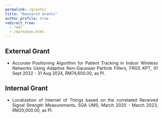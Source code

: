 ```yaml
---
permalink: /grants/
title: "Research Grants"
author_profile: true
redirect_from: 
  - /md/
  - /markdown.html
---
```



## External Grant
* <p align="justify"> Accurate Positioning Algorithm for Patient Tracking in Indoor Wireless Networks Using Adaptive Non-Gaussian Particle Filters, FRGS KPT, 01 Sept 2022 - 31 Aug 2024, RM74,600.00, as PI.




## Internal Grant
* <p align="justify"> Localization of Internet of Things based on the correlated Received Signal Strength Measurements, SGA UMS, March 2020 - March 2023, RM20,000.00, as PI.





